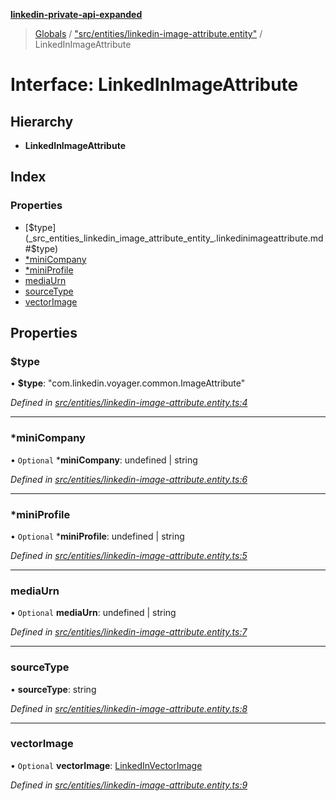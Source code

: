 **[linkedin-private-api-expanded](../README.md)**

> [Globals](../globals.md) / ["src/entities/linkedin-image-attribute.entity"](../modules/_src_entities_linkedin_image_attribute_entity_.md) / LinkedInImageAttribute

# Interface: LinkedInImageAttribute

## Hierarchy

* **LinkedInImageAttribute**

## Index

### Properties

* [$type](_src_entities_linkedin_image_attribute_entity_.linkedinimageattribute.md#$type)
* [*miniCompany](_src_entities_linkedin_image_attribute_entity_.linkedinimageattribute.md#*minicompany)
* [*miniProfile](_src_entities_linkedin_image_attribute_entity_.linkedinimageattribute.md#*miniprofile)
* [mediaUrn](_src_entities_linkedin_image_attribute_entity_.linkedinimageattribute.md#mediaurn)
* [sourceType](_src_entities_linkedin_image_attribute_entity_.linkedinimageattribute.md#sourcetype)
* [vectorImage](_src_entities_linkedin_image_attribute_entity_.linkedinimageattribute.md#vectorimage)

## Properties

### $type

•  **$type**: \"com.linkedin.voyager.common.ImageAttribute\"

*Defined in [src/entities/linkedin-image-attribute.entity.ts:4](https://github.com/khanhtranngoccva/linkedin-private-api/blob/a197b9e/src/entities/linkedin-image-attribute.entity.ts#L4)*

___

### *miniCompany

• `Optional` ***miniCompany**: undefined \| string

*Defined in [src/entities/linkedin-image-attribute.entity.ts:6](https://github.com/khanhtranngoccva/linkedin-private-api/blob/a197b9e/src/entities/linkedin-image-attribute.entity.ts#L6)*

___

### *miniProfile

• `Optional` ***miniProfile**: undefined \| string

*Defined in [src/entities/linkedin-image-attribute.entity.ts:5](https://github.com/khanhtranngoccva/linkedin-private-api/blob/a197b9e/src/entities/linkedin-image-attribute.entity.ts#L5)*

___

### mediaUrn

• `Optional` **mediaUrn**: undefined \| string

*Defined in [src/entities/linkedin-image-attribute.entity.ts:7](https://github.com/khanhtranngoccva/linkedin-private-api/blob/a197b9e/src/entities/linkedin-image-attribute.entity.ts#L7)*

___

### sourceType

•  **sourceType**: string

*Defined in [src/entities/linkedin-image-attribute.entity.ts:8](https://github.com/khanhtranngoccva/linkedin-private-api/blob/a197b9e/src/entities/linkedin-image-attribute.entity.ts#L8)*

___

### vectorImage

• `Optional` **vectorImage**: [LinkedInVectorImage](_src_entities_linkedin_vector_image_entity_.linkedinvectorimage.md)

*Defined in [src/entities/linkedin-image-attribute.entity.ts:9](https://github.com/khanhtranngoccva/linkedin-private-api/blob/a197b9e/src/entities/linkedin-image-attribute.entity.ts#L9)*
